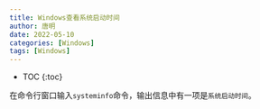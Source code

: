 ```yaml
---
title: Windows查看系统启动时间
author: 唐明
date: 2022-05-10
categories: [Windows]
tags: [Windows]
---
```

* TOC
{:toc}

在命令行窗口输入`systeminfo`命令，输出信息中有一项是`系统启动时间`。